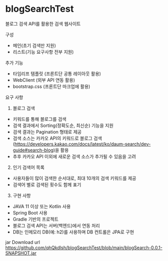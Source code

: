 # blogSearchTest
블로그 검색 API를 활용한 검색 웹사이트

구성
- 메인(초기 검색만 지원)
- 리스트(기능 요구사항 전부 지원)

추가 기능
- 타임리프 템플릿 (프론트단 공통 레이아웃 활용)
- WebClient (외부 API 연동 활용)
- bootstrap.css (프론트단 마크업에 활용)

요구 사항
1. 블로그 검색
- 키워드를 통해 블로그를 검색
- 검색 결과에서 Sorting(정확도순, 최신순) 기능을 지원
- 검색 결과는 Pagination 형태로 제공
- 검색 소스는 카카오 API의 키워드로 블로그 검색(https://developers.kakao.com/docs/latest/ko/daum-search/dev-guide#search-blog)을 활용
- 추후 카카오 API 이외에 새로운 검색 소스가 추가될 수 있음을 고려

2. 인기 검색어 목록
- 사용자들이 많이 검색한 순서대로, 최대 10개의 검색 키워드를 제공
- 검색어 별로 검색된 횟수도 함께 표기

3. 구현 사항
- JAVA 11 이상 또는 Kotlin 사용
- Spring Boot 사용
- Gradle 기반의 프로젝트
- 블로그 검색 API는 서버(백엔드)에서 연동 처리
- DB는 인메모리 DB(예: h2)를 사용하며 DB 컨트롤은 JPA로 구현

jar Download url
https://github.com/qhQkdlsh/blogSearchTest/blob/main/blogSearch-0.0.1-SNAPSHOT.jar